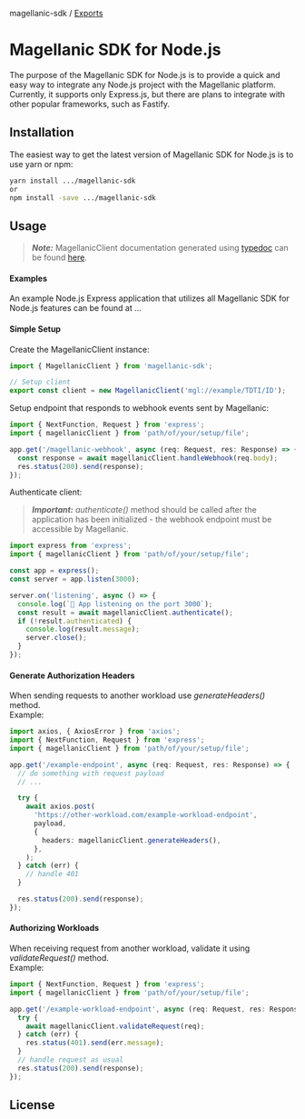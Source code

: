 magellanic-sdk / [Exports](modules.md)

# Magellanic SDK for Node.js

The purpose of the Magellanic SDK for Node.js is to provide a quick and easy way to integrate any Node.js project with the Magellanic platform. Currently, it supports only Express.js, but there are plans to integrate with other popular frameworks, such as Fastify.

## Installation

The easiest way to get the latest version of Magellanic SDK for Node.js is to use yarn or npm:

[//]: # 'TODO: replace with proper npm package name'

```bash
yarn install .../magellanic-sdk
or
npm install -save .../magellanic-sdk
```

## Usage

> _**Note:**_ MagellanicClient documentation generated using [typedoc](https://github.com/TypeStrong/typedoc) can be found [here](docs/classes/MagellanicClient.md).

#### Examples

An example Node.js Express application that utilizes all Magellanic SDK for Node.js features can be found at ...

#### Simple Setup

Create the MagellanicClient instance:

```ts
import { MagellanicClient } from 'magellanic-sdk';

// Setup client
export const client = new MagellanicClient('mgl://example/TDTI/ID');
```

Setup endpoint that responds to webhook events sent by Magellanic:

```ts
import { NextFunction, Request } from 'express';
import { magellanicClient } from 'path/of/your/setup/file';

app.get('/magellanic-webhook', async (req: Request, res: Response) => {
  const response = await magellanicClient.handleWebhook(req.body);
  res.status(200).send(response);
});
```

Authenticate client:

> **_Important:_** _authenticate()_ method should be called after the application has been initialized - the webhook endpoint must be accessible by Magellanic.

```ts
import express from 'express';
import { magellanicClient } from 'path/of/your/setup/file';

const app = express();
const server = app.listen(3000);

server.on('listening', async () => {
  console.log(`🚀 App listening on the port 3000`);
  const result = await magellanicClient.authenticate();
  if (!result.authenticated) {
    console.log(result.message);
    server.close();
  }
});
```

#### Generate Authorization Headers

When sending requests to another workload use _generateHeaders()_ method. <br>
Example:

```ts
import axios, { AxiosError } from 'axios';
import { NextFunction, Request } from 'express';
import { magellanicClient } from 'path/of/your/setup/file';

app.get('/example-endpoint', async (req: Request, res: Response) => {
  // do something with request payload
  // ...

  try {
    await axios.post(
      'https://other-workload.com/example-workload-endpoint',
      payload,
      {
        headers: magellanicClient.generateHeaders(),
      },
    );
  } catch (err) {
    // handle 401
  }

  res.status(200).send(response);
});
```

#### Authorizing Workloads

When receiving request from another workload, validate it using _validateRequest()_ method. <br>
Example:

```ts
import { NextFunction, Request } from 'express';
import { magellanicClient } from 'path/of/your/setup/file';

app.get('/example-workload-endpoint', async (req: Request, res: Response) => {
  try {
    await magellanicClient.validateRequest(req);
  } catch (err) {
    res.status(401).send(err.message);
  }
  // handle request as usual
  res.status(200).send(response);
});
```

## License

[//]: # 'TODO'

